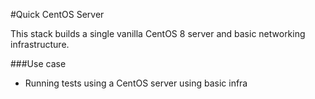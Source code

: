 #Quick CentOS Server

This stack builds a single vanilla CentOS 8 server and basic networking infrastructure.

###Use case
- Running tests using a CentOS server using basic infra